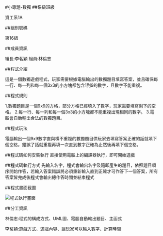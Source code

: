 #小專題-數獨
##系級班級

資工系1A

##組別號碼

第16組

##成員資訊

組長:李茗穎 組員:林倫志

##程式介紹

這是一個數獨遊戲程式，玩家需要根據電腦輸出的數獨題目填寫答案，並且確保每一行、每一列和每一個3x3的小方塊都包含1到9的數字，且數字不能重複。

##程式規則

1.數獨題目是一個9x9的方格，部分方格已經填入了數字，玩家需要填寫剩下的空格。
2.每一行、每一列和每一個3x3的小方塊都不能重複出現相同的數字。
3.電腦會自動輸出合法的數獨題目。

##程式玩法

電腦輸出一個9x9數字直與橫不重複的數獨題目供玩家去填寫答案正確的話就填下個空格，錯誤了話就重複再填一次直到數字正確為止然後再填下個空格。

##程式碼如何安裝執行
直接使用電腦上的編譯器執行，即可開始遊戲


##程式碼執行方式
先輸入名字，程式會輸出名字及隨即產生的題目，依照題目順序開始作答，若輸入答案錯誤將必須重新輸入直到正確才可作答下一個答案，所有答案皆完成後程式會輸出總作答時間並結束程式


##程式畫面截圖

![程式執行畫面](https://drive.google.com/file/d/1mcyTeNpTqKGwDxczRTL-nqLcdcls72iN/view?usp=sharing)


##分工資訊

林倫志:程式的構成方式、UML圖、電腦自動輸出題目、主函式​

李茗穎:遊戲方式、遊戲內容、讓玩家可以輸入數字、計算時間
